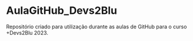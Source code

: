 # AulaGitHub_Devs2Blu
Repositório criado para utilização durante as aulas de GitHub para o curso +Devs2Blu 2023.
